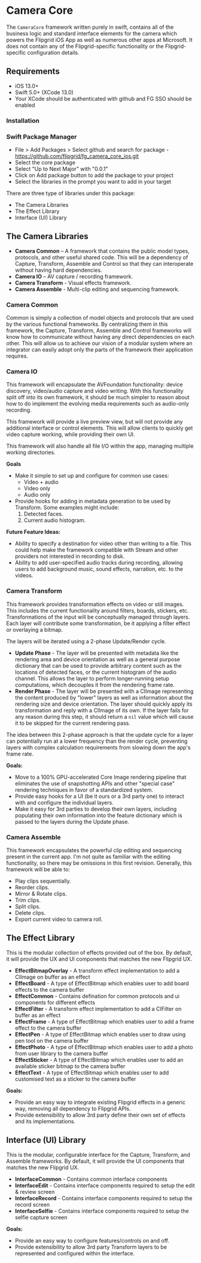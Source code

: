 # Camera Core

The `CameraCore` framework written purely in swift, contains all of the business logic and standard interface elements for the camera which powers the Flipgrid iOS App as well as numerous other apps at Microsoft. It does not contain any of the Flipgrid-specific functionality or the Flipgrid-specific configuration details.

## Requirements

* iOS 13.0+
* Swift 5.0+ (XCode 13.0)
* Your XCode should be authenticated with github and FG SSO should be enabled

### Installation

### Swift Package Manager

* File > Add Packages > Select github and search for package - https://github.com/flipgrid/fg_camera_core_ios.git
* Select the core package 
* Select "Up to Next Major" with "0.0.1"
* Click on Add package button to add the package to your project
* Select the libraries in the prompt you want to add in your target

There are three type of libraries under this package:
- The Camera Libraries
- The Effect Library
- Interface (UI) Library

## The Camera Libraries

* **Camera Common** – A framework that contains the public model types, protocols, and other useful shared code. This will be a dependency of Capture, Transform, Assemble and Control so that they can interoperate without having hard dependencies.
* **Camera IO** – AV capture / recording framework.
* **Camera Transform** - Visual effects framework.
* **Camera Assemble** - Multi-clip editing and sequencing framework.

### Camera Common

Common is simply a collection of model objects and protocols that are used by the various functional frameworks. By centralizing them in this framework, the Capture, Transform, Assemble and Control frameworks will know how to communicate without having any direct dependencies on each other. This will allow us to achieve our vision of a modular system where an integrator can easily adopt only the parts of the framework their application requires.

### Camera IO

This framework will encapsulate the AVFoundation functionality: device discovery, video/audio capture and video writing. With this functionality split off into its own framework, it should be much simpler to reason about how to do implement the evolving media requirements such as audio-only recording.

This framework will provide a live preview view, but will not provide any additional interface or control elements. This will allow clients to quickly get video capture working, while providing their own UI.

This framework will also handle all file I/O within the app, managing multiple working directories.

**Goals**

* Make it simple to set up and configure for common use cases:
    * Video + audio
    * Video only
    * Audio only
* Provide hooks for adding in metadata generation to be used by Transform. Some examples might include:
    1. Detected faces.
    2. Current audio histogram.

**Future Feature Ideas:**

* Ability to specify a destination for video other than writing to a file. This could help make the framework compatible with Stream and other providers not interested in recording to disk.
* Ability to add user-specified audio tracks during recording, allowing users to add background music, sound effects, narration, etc. to the videos.

### Camera Transform

This framework provides transformation effects on video or still images. This includes the current functionality around filters, boards, stickers, etc. Transformations of the input will be conceptually managed through layers. Each layer will contribute some transformation, be it applying a filter effect or overlaying a bitmap.

The layers will be iterated using a 2-phase Update/Render cycle.

* **Update Phase** - The layer will be presented with metadata like the rendering area and device orientation as well as a general purpose dictionary that can be used to provide arbitrary content such as the locations of detected faces, or the current histogram of the audio channel. This allows the layer to perform longer-running setup computations, which decouples it from the rendering frame rate.
* **Render Phase** - The layer will be presented with a CIImage representing the content produced by "lower" layers as well as information about the rendering size and device orientation. The layer should quickly apply its transformation and reply with a CIImage of its own. If the layer fails for any reason during this step, it should return a `nil` value which will cause it to be skipped for the current rendering pass.

The idea between this 2-phase approach is that the update cycle for a layer can potentially run at a lower frequency than the render cycle, preventing layers with complex calculation requirements from slowing down the app's frame rate.

**Goals:**

* Move to a 100% GPU-accelerated Core Image rendering pipeline that eliminates the use of snapshotting APIs and other "special case" rendering techniques in favor of a standardized system.
* Provide easy hooks for a UI (be it ours or a 3rd party one) to interact with and configure the individual layers.
* Make it easy for 3rd parties to develop their own layers, including populating their own information into the feature dictionary which is passed to the layers during the Update phase.

### Camera Assemble

This framework encapsulates the powerful clip editing and sequencing present in the current app. I'm not quite as familiar with the editing functionality, so there may be omissions in this first revision. Generally, this framework will be able to:

* Play clips sequentially.
* Reorder clips.
* Mirror & Rotate clips.
* Trim clips.
* Split clips.
* Delete clips.
* Export current video to camera roll.


## The Effect Library

This is the modular collection of effects provided out of the box. By default, it will provide the UX and UI components that matches the new Flipgrid UX.

* **EffectBitmapOverlay** - A transform effect implementation to add a CIImage on buffer as an effect 
* **EffectBoard** - A type of EffectBitmap which enables user to add board effects to the camera buffer
* **EffectCommon** - Contains defination for common protocols and ui components for different effects
* **EffectFilter** - A transform effect implementation to add a CIFilter on buffer as an effect
* **EffectFrame** - A type of EffectBitmap which enables user to add a frame effect to the camera buffer
* **EffectPen** - A type of EffectBitmap which enables user to draw using pen tool on the camera buffer
* **EffectPhoto** - A type of EffectBitmap which enables user to add a photo from user library to the camera buffer
* **EffectSticker** - A type of EffectBitmap which enables user to add an available sticker bitmap to the camera buffer
* **EffectText** - A type of EffectBitmap which enables user to add customised text as a sticker to the camera buffer

**Goals:**

* Provide an easy way to integrate existing Flipgrid effects in a generic way, removing all dependency to Flipgrid APIs.
* Provide extensibility to allow 3rd party define their own set of effects and its implementations.

## Interface (UI) Library

This is the modular, configurable interface for the Capture, Transform, and Assemble frameworks. By default, it will provide the UI components that matches the new Flipgrid UX.

* **InterfaceCommon** - Contains common interface components 
* **InterfaceEdit** - Contains interface components required to setup the edit & review screen
* **InterfaceRecord** - Contains interface components required to setup the record screen
* **InterfaceSelfie** - Contains interface components required to setup the selfie capture screen

**Goals:**

* Provide an easy way to configure features/controls on and off.
* Provide extensibility to allow 3rd party Transform layers to be represented and configured within the interface.

